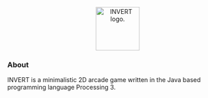 <p align="center"><img src="https://media.giphy.com/media/26ufll6FfyG5DMc48/giphy.gif" height="100"alt="INVERT logo."></p>

### About

INVERT is a minimalistic 2D arcade game written in the Java based programming language Processing 3.
